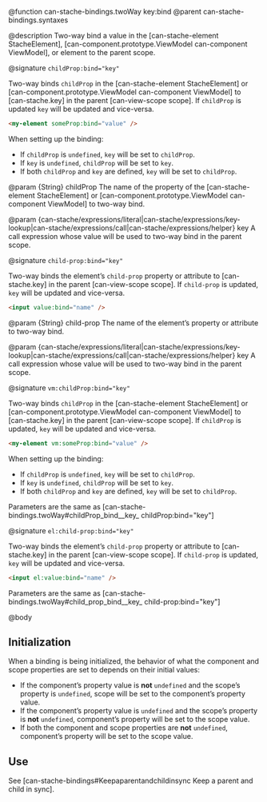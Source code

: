 @function can-stache-bindings.twoWay key:bind
@parent can-stache-bindings.syntaxes

@description Two-way bind a value in the [can-stache-element StacheElement], [can-component.prototype.ViewModel can-component ViewModel], or element to the parent scope.

@signature `childProp:bind="key"`

  Two-way binds `childProp` in the  [can-stache-element StacheElement] or [can-component.prototype.ViewModel can-component ViewModel] to
  [can-stache.key] in the parent [can-view-scope scope].  If `childProp` is updated `key` will be updated
  and vice-versa.

  ```html
  <my-element someProp:bind="value" />
  ```

  When setting up the binding:

  - If `childProp` is `undefined`, `key` will be set to `childProp`.
  - If `key` is `undefined`, `childProp` will be set to `key`.
  - If both `childProp` and `key` are defined, `key` will be set to `childProp`.



  @param {String} childProp The name of the property of the [can-stache-element StacheElement] or [can-component.prototype.ViewModel can-component ViewModel] to two-way bind.

  @param {can-stache/expressions/literal|can-stache/expressions/key-lookup|can-stache/expressions/call|can-stache/expressions/helper} key A call expression whose value will be used to two-way bind in the parent scope.

@signature `child-prop:bind="key"`

  Two-way binds the element’s `child-prop` property or attribute to
  [can-stache.key] in the parent [can-view-scope scope].  If `child-prop` is updated, `key` will be updated
  and vice-versa.

  ```html
  <input value:bind="name" />
  ```

  @param {String} child-prop The name of the element’s property or attribute to two-way bind.

  @param {can-stache/expressions/literal|can-stache/expressions/key-lookup|can-stache/expressions/call|can-stache/expressions/helper} key A call expression whose value will be used to two-way bind in the parent scope.

@signature `vm:childProp:bind="key"`

  Two-way binds `childProp` in the  [can-stache-element StacheElement] or [can-component.prototype.ViewModel can-component ViewModel] to
  [can-stache.key] in the parent [can-view-scope scope].  If `childProp` is updated, `key` will be updated
  and vice-versa.

  ```html
  <my-element vm:someProp:bind="value" />
  ```

  When setting up the binding:

  - If `childProp` is `undefined`, `key` will be set to `childProp`.
  - If `key` is `undefined`, `childProp` will be set to `key`.
  - If both `childProp` and `key` are defined, `key` will be set to `childProp`.



Parameters are the same as [can-stache-bindings.twoWay#childProp_bind__key_ childProp:bind="key"]

@signature `el:child-prop:bind="key"`

  Two-way binds the element’s `child-prop` property or attribute to
  [can-stache.key] in the parent [can-view-scope scope].  If `child-prop` is updated, `key` will be updated
  and vice-versa.

  ```html
  <input el:value:bind="name" />
  ```

Parameters are the same as [can-stache-bindings.twoWay#child_prop_bind__key_ child-prop:bind="key"]

@body

## Initialization

When a binding is being initialized, the behavior of what the component and scope properties
are set to depends on their initial values:

- If the component’s property value is **not** `undefined` and the scope’s property is `undefined`, scope will be set to the component’s property value.
- If the component’s property value is `undefined` and the scope’s property is **not** `undefined`, component’s property will be set to the scope value.
- If both the component and scope properties are **not** `undefined`, component’s property will be set to the scope value.

## Use

See [can-stache-bindings#Keepaparentandchildinsync Keep a parent and child in sync].
